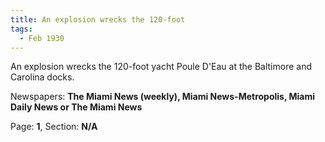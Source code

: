 ```yaml
---  
title: An explosion wrecks the 120-foot  
tags:  
  - Feb 1930  
---  
```

  
An explosion wrecks the 120-foot yacht Poule D'Eau at the Baltimore and Carolina docks.  
  
Newspapers: **The Miami News (weekly), Miami News-Metropolis, Miami Daily News or The Miami News**  
  
Page: **1**, Section: **N/A** 
